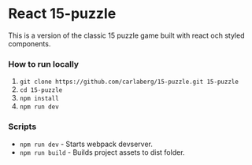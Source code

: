 # React 15-puzzle

This is a version of the classic 15 puzzle game built with react och styled components.

### How to run locally
1. `git clone https://github.com/carlaberg/15-puzzle.git 15-puzzle`
2. `cd 15-puzzle`
3. `npm install`
4. `npm run dev`

### Scripts
* `npm run dev` - Starts webpack devserver.
* `npm run build` - Builds project assets to dist folder.